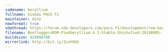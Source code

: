 ```yaml
---
codename: beryllium
fullname: Xiaomi POCO F1
maintainer: dino
newformat: true
xdathread: https://forum.xda-developers.com/poco-f1/development/rom-bootleggersrom-3-5-beta-beryllium-t3874506
filename: BootleggersROM-Pie4beryllium.4.3-Stable-Shishufied-20190905-171916.zip
buildsize: 924098788
mirrorlink: http://bit.ly/2LmY6bS
---
```

